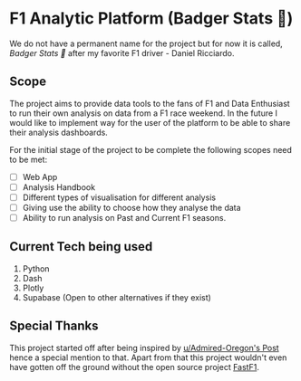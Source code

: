 # F1 Analytic Platform (Badger Stats 🦡)

We do not have a permanent name for the project but for now it is called,
_Badger Stats 🦡_ after my favorite F1 driver - Daniel Ricciardo.

## Scope

The project aims to provide data tools to the fans of F1 and Data Enthusiast to
run their own analysis on data from a F1 race weekend. In the future I would like
to implement way for the user of the platform to be able to share their analysis
dashboards.

For the initial stage of the project to be complete the following scopes need 
to be met:
+ [ ] Web App
+ [ ] Analysis Handbook
+ [ ] Different types of visualisation for different analysis
+ [ ] Giving use the ability to choose how they analyse the data
+ [ ] Ability to run analysis on Past and Current F1 seasons.

## Current Tech being used
1. Python
2. Dash
3. Plotly
4. Supabase (Open to other alternatives if they exist)

## Special Thanks

This project started off after being inspired by [u/Admired-Oregon's Post](https://www.reddit.com/r/F1Technical/comments/12g7wxi/code_for_f1_data_viz_website_is_now_in_a_public/?utm_source=share&utm_medium=web2x&context=3)
hence a special mention to that.
Apart from that this project wouldn't even have gotten off the ground without 
the open source project [FastF1](https://github.com/theOehrly/Fast-F1). 
